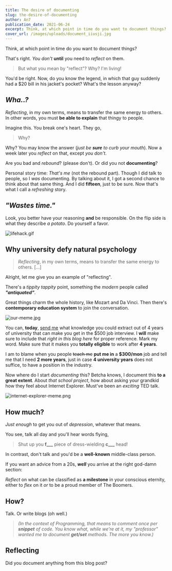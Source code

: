 ```yaml
---
title: The desire of documenting
slug: the-desire-of-documenting
author: An7
publication_date: 2021-06-24
excerpt: Think, at which point in time do you want to document things?
cover_url: /images/uploads/document_iiusji.jpg
---
```

Think, at which point in time do you want to document things?

That's right. *You don't* **until** you need to *reflect* on them.

> But what you mean by "reflect"? Why? I'm living!

You'd be right. Now, do you know the legend, in which that guy suddenly had a
$20 bill in his jacket's pocket? What's the lesson anyway?

## *Wha..?*

*Reflecting*, in my own terms, means to transfer the same energy to others. In
other words, you must **be able to explain** that thingy to people.

Imagine this. You break one's heart. They go,

> Why?

Why? You may know the answer (*just be **sure** to curb your mouth*). Now a week
later you *reflect* on that, except *you don't*.

Are you bad and *rebound*? (please don't). Or did you not **documenting**?

Personal story time: *That's me* (not the rebound part). Though I did talk to
people, so I *was* documenting. By talking about it, I got a second chance to
think about that same thing. And I did **fifteen**, just to be sure. Now that's
what I call a *refreshing* story.

## *"Wastes time."*

Look, you better have your reasoning **and** be responsible. On the flip side is
what they describe *a potato*. Do yourself a favor.

![lifehack.gif](/images/uploads/lifehack_cpri1e.gif)

## Why university defy natural psychology

> *Reflecting*, in my own terms, means to transfer the same energy to others.
> \[...]

Alright, let me give you an example of "reflecting".

There's a *tippity tappity* point, something the *modern* people called
***"antiquated"***.

Great things charm the whole history, like Mozart and Da Vinci. Then there's
**contemporary education system** to join the conversation.

![our-meme.jpg](/images/uploads/our-meme.jpg)

You can, **today**, [send me](mailto:xuanan2001@gmail.com) what knowledge you
could extract out of 4 years of university that can make you get in the $500 job
interview. I **will** make sure to include that *right in this blog here* for
proper reference. Mark my word. Make sure that it makes you **totally eligible**
to work after **4 years**.

I am to blame when you people ~~teach me~~ **put me in** a **$300/mon** job and
tell me that I need **2 more years**, just in case **4 university years** does
not suffice, to have a position in the industry.

Now where do I start *documenting* this? Betcha knows, I document this **to a
great extent**. About *that school project*, how about asking your grandkid how
they feel about Internet Explorer. Must've been an *exciting* TED talk.

![internet-explorer-meme.png](/images/uploads/internet-explorer-meme.png)

## How much?

*Just enough* to get you out of *depression*, whatever that means.

You see, talk all day and you'll hear words flying,

> Shut up you **f___** piece of dress-wielding **c___** head!

In contrast, don't talk and you'd be a **well-known** middle-class person.

If you want an advice from a 20s, ***well*** you arrive at the right god-damn
section:

*Reflect* on what can be classified as **a milestone** in your conscious
eternity, either to *flex* on it *or* to be a proud member of The Boomers.

## How?

Talk. Or write blogs (oh well.)

> *(In the context of Programming, that means to comment once per **snippet** of
> code. You know what, while we're at it, my "professor" wanted me to document
> **get/set** methods. The more you know.)*

## Reflecting

Did you document anything from this blog post?